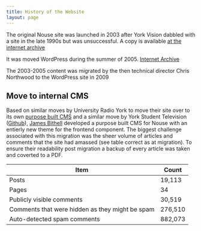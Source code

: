 ```yaml
---
title: History of the Website
layout: page
---
```




The original Nouse site was launched in 2003 after York Vision dabbled with a site in the late 1990s but was unsuccessful. A copy is available [at the internet archive](https://web.archive.org/web/20031128104148/http://www.nouse.co.uk:80/)

It was moved WordPress during the summer of 2005. [Internet Archive](https://web.archive.org/web/20051124022528/http://www.nouse.co.uk:80/)

The 2003-2005 content was migrated by the then technical director Chris Northwood to the WordPress site in 2009

## Move to internal CMS

Based on similar moves by University Radio York to move their site over to its own [purpose built CMS](https://github.com/UniversityRadioYork/2016-site) and a similar move by York Student Television ([Github](https://github.com/YSTV)), [James Bithell](https://github.com/jbithell) developed a purpose built CMS for Nouse with an entierly new theme for the frontend component. 
The biggest challenge associated with this migration was the sheer volume of articles and comments that the site had amassed (see table correct as at migration). To ensure their readability post migration a backup of every article was taken and coverted to a PDF. 

| Item | Count |
| --- | --- |
| Posts | 19,113 |
| Pages | 34 |
| Publicly visible comments | 30,519 |
| Comments that were hidden as they might be spam | 276,510 |
| Auto-detected spam comments | 882,073 |
